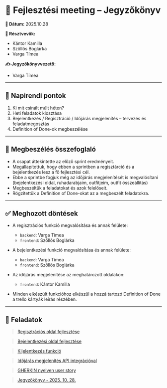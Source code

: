 # 📝 Fejlesztési meeting – Jegyzőkönyv

**📅 Dátum:** 2025.10.28

**👥 Résztvevők:**
- Kántor Kamilla
- Szőllős Boglárka
- Varga Tímea

**✍ Jegyzőkönyvvezető:**
- Varga Tímea

---

## 📌 Napirendi pontok
1. Ki mit csinált múlt héten?
2. Heti feladatok kiosztása
3. Bejelentkezés / Regisztráció / Időjárás megjelenítés – tervezés és feladatmegosztás
4. Definition of Done-ok megbeszélése

---

## 💬 Megbeszélés összefoglaló
- A csapat áttekintette az előző sprint eredményeit.
- Megállapítottuk, hogy ebben a sprintben a regisztárció és a bejelentkezés lesz a fő fejlesztési cél.
- Ebbe a sprintbe fogjuk még az időjárás megjelenítését is megvalósítani (bejelentkezési oldal, ruhadarabjaim, outfitjeim, outfit összeállítás)
- Megbeszéltük a feladatokat és azok felelőseit.
- Rögzítettük a Definition of Done-okat az a megbeszélt feladatokra.

---

## ✅ Meghozott döntések

- A regisztrációs funkció megvalósítása és annak felülete:
    -  `backend`: Varga Tímea
    -  `frontend`: Szőllős Boglárka


- A bejelentkezési funkció megvalósítása és annak felülete:
    - `backend`: Varga Tímea
    - `frontend`: Szőllős Boglárka


- Az időjárás megjelenítése az meghatározott oldalakon:
    - `frontend`: Kántor Kamilla


- Minden elkészült funkcióhoz elkészül a hozzá tartozó Definition of Done a trello kártyák leírás részében.

---

## 📌 Feladatok

<blockquote class="trello-card"><a href="https:&#x2F;&#x2F;trello.com&#x2F;c&#x2F;3xTOx7AK">Regisztrációs oldal fejlesztése</a></blockquote>
<blockquote class="trello-card"><a href="https:&#x2F;&#x2F;trello.com&#x2F;c&#x2F;CpfBBmko">Bejelentkezési oldal fejlesztése</a></blockquote>
<blockquote class="trello-card"><a href="https:&#x2F;&#x2F;trello.com&#x2F;c&#x2F;npFPCI8s">Kijelentkezés funkció</a></blockquote>
<blockquote class="trello-card"><a href="https:&#x2F;&#x2F;trello.com&#x2F;c&#x2F;1zVdMCKm">Időjárás megjelenítés API integrációval</a></blockquote>
<blockquote class="trello-card"><a href="https:&#x2F;&#x2F;trello.com&#x2F;c&#x2F;TIxQGNc4">GHERKIN nyelven user story</a></blockquote>
<blockquote class="trello-card"><a href="https:&#x2F;&#x2F;trello.com&#x2F;c&#x2F;N9DuP76h">Jegyzőkönyv - 2025. 10. 28.</a></blockquote>
